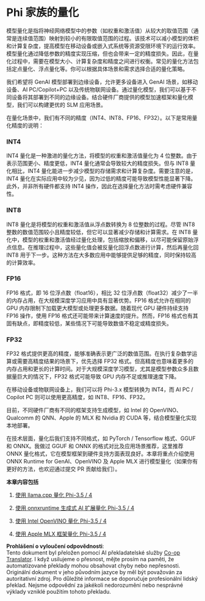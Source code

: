 <!--
CO_OP_TRANSLATOR_METADATA:
{
  "original_hash": "d658062de70b131ef4c0bff69b5fc70e",
  "translation_date": "2025-05-09T13:36:08+00:00",
  "source_file": "md/01.Introduction/04/QuantifyingPhi.md",
  "language_code": "cs"
}
-->
# **Phi 家族的量化**

模型量化是指将神经网络模型中的参数（如权重和激活值）从较大的取值范围（通常是连续值范围）映射到较小的有限取值范围的过程。该技术可以减小模型的体积和计算复杂度，提高模型在移动设备或嵌入式系统等资源受限环境下的运行效率。模型量化通过降低参数的精度实现压缩，但也会带来一定的精度损失。因此，在量化过程中，需要在模型大小、计算复杂度和精度之间进行权衡。常见的量化方法包括定点量化、浮点量化等。你可以根据具体场景和需求选择合适的量化策略。

我们希望将 GenAI 模型部署到边缘设备，允许更多设备进入 GenAI 场景，如移动设备、AI PC/Copilot+PC 以及传统物联网设备。通过量化模型，我们可以基于不同设备将其部署到不同的边缘设备。结合硬件厂商提供的模型加速框架和量化模型，我们可以构建更优的 SLM 应用场景。

在量化场景中，我们有不同的精度（INT4、INT8、FP16、FP32）。以下是常用量化精度的说明：

### **INT4**

INT4 量化是一种激进的量化方法，将模型的权重和激活值量化为 4 位整数。由于表示范围更小、精度更低，INT4 量化通常会导致较大的精度损失。但与 INT8 量化相比，INT4 量化能进一步减少模型的存储需求和计算复杂度。需要注意的是，INT4 量化在实际应用中较为少见，因为过低的精度可能导致模型性能显著下降。此外，并非所有硬件都支持 INT4 操作，因此在选择量化方法时需考虑硬件兼容性。

### **INT8**

INT8 量化是将模型的权重和激活值从浮点数转换为 8 位整数的过程。尽管 INT8 整数的数值范围较小且精度较低，但它可以显著减少存储和计算需求。在 INT8 量化中，模型的权重和激活值经过量化处理，包括缩放和偏移，以尽可能保留原始浮点信息。在推理过程中，这些量化值会被反量化回浮点数进行计算，然后再量化回 INT8 用于下一步。这种方法在大多数应用中能够提供足够的精度，同时保持较高的计算效率。

### **FP16**

FP16 格式，即 16 位浮点数（float16），相比 32 位浮点数（float32）减少了一半的内存占用，在大规模深度学习应用中具有显著优势。FP16 格式允许在相同的 GPU 内存限制下加载更大模型或处理更多数据。随着现代 GPU 硬件持续支持 FP16 操作，使用 FP16 格式还可能带来计算速度的提升。然而，FP16 格式也有其固有缺点，即精度较低，某些情况下可能导致数值不稳定或精度损失。

### **FP32**

FP32 格式提供更高的精度，能够准确表示更广泛的数值范围。在执行复杂数学运算或需要高精度结果的场景下，优先选择 FP32 格式。但高精度也意味着更多的内存占用和更长的计算时间。对于大规模深度学习模型，尤其是模型参数众多且数据量巨大的情况下，FP32 格式可能导致 GPU 内存不足或推理速度下降。

在移动设备或物联网设备上，我们可以将 Phi-3.x 模型转换为 INT4，而 AI PC / Copilot PC 则可以使用更高精度，如 INT8、FP16、FP32。

目前，不同硬件厂商有不同的框架支持生成模型，如 Intel 的 OpenVINO、Qualcomm 的 QNN、Apple 的 MLX 和 Nvidia 的 CUDA 等，结合模型量化实现本地部署。

在技术层面，量化后我们支持不同格式，如 PyTorch / Tensorflow 格式、GGUF 和 ONNX。我做过 GGUF 和 ONNX 的格式对比及应用场景推荐，这里推荐 ONNX 量化格式，它在模型框架到硬件支持方面表现良好。本章将重点介绍使用 ONNX Runtime for GenAI、OpenVINO 及 Apple MLX 进行模型量化（如果你有更好的方法，也欢迎通过提交 PR 贡献给我们）。

**本章内容包括**

1. [使用 llama.cpp 量化 Phi-3.5 / 4](./UsingLlamacppQuantifyingPhi.md)

2. [使用 onnxruntime 生成式 AI 扩展量化 Phi-3.5 / 4](./UsingORTGenAIQuantifyingPhi.md)

3. [使用 Intel OpenVINO 量化 Phi-3.5 / 4](./UsingIntelOpenVINOQuantifyingPhi.md)

4. [使用 Apple MLX 框架量化 Phi-3.5 / 4](./UsingAppleMLXQuantifyingPhi.md)

**Prohlášení o vyloučení odpovědnosti**:  
Tento dokument byl přeložen pomocí AI překladatelské služby [Co-op Translator](https://github.com/Azure/co-op-translator). I když usilujeme o přesnost, mějte prosím na paměti, že automatizované překlady mohou obsahovat chyby nebo nepřesnosti. Originální dokument v jeho původním jazyce by měl být považován za autoritativní zdroj. Pro důležité informace se doporučuje profesionální lidský překlad. Nejsme odpovědní za jakékoli nedorozumění nebo nesprávné výklady vzniklé použitím tohoto překladu.